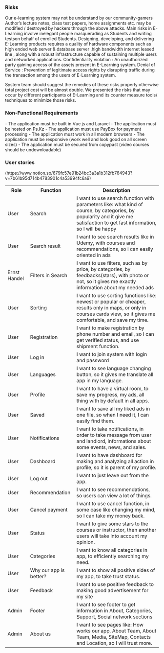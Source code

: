 <h3>Risks</h3>
Our e-learning system may not be understand by our community-gamers
Author’s lecture notes, class test papers, home assignments etc. may be modified / destroyed by hackers through the above attacks.
Main risks in E-Learning involve inelegant people masquerading as Students and writing testson behalf of enrolled Students.
Designing, developing, and delivering E-Learning products requires a quality of hardware components such as high ended web server & database server ,high bandwidth internet leased line , along with a robust infrastructure capable of sustaining multiple users and networked applications.
Confidentiality violation : An unauthorized party gaining access of the assets present in E-Learning system.
Denial of Service : Prevention of legitimate access rights by disrupting traffic during the transaction among the users of E-Learning system. 

System team should suggest the remedies of these risks properly otherwise total project cost will be
 almost double. We presented the risks that may occur by different participants of E-Learning and its counter 
measure tools/ techniques to minimize those risks.
<h3>Non-Functional Requirements</h3>
- The application must be built in Vue.js and Laravel
- The application must be hosted on Ps.Kz
- The application must use PayBox for payment processing
- The application must work in all modern browsers
- The application must be responsive (work well and look good on all screen sizes)
- The application must be secured from copypast (video courses should be undownloadable)
<h3></h3>


<h3>User stories</h3>(https://www.notion.so/679fc57e91b24bc3a3a1b312fb764943?v=7b61b95d714b4783901c4a53994fc6a9)
<table>
  <tr>
    <th>Role</th>
    <th>Function</th>
    <th>Description</th>
  </tr>
  <tr>
    <td>User</td>
    <td>Search</td>
    <td>I want to use search function with parameters like: what kind of course, by categories, by popularity and it give me satisfaction to get fast information, so I will be happy</td>
  </tr>
  <tr>
    <td>User</td>
    <td>Search result</td>
    <td>I want to see search results like in Udemy, with courses and recommendations, so i can easily oriented in ads</td>
  </tr>
  <tr>
    <td>Ernst Handel</td>
    <td>Filters in Search</td>
    <td>	I want to use filters, such as  by price, by categories, by feedbacks(stars), with photo or not,  so it gives me exactly information about my needed ads
</td>
  </tr>
  <tr>
    <td>User</td>
    <td>Sorting</td>
    <td>	I want to use sorting functions like: newest or popular or cheaper, results only in maps, or only in courses cards view, so it gives me comfortable, and save my time.
</td>
  </tr>
  <tr>
    <td>User</td>
    <td>Registration</td>
    <td>	I want to make registration by phone number and email, so I can get verified status, and use shipment function.</td>
  </tr>
   <tr>
    <td>User</td>
    <td>Log in</td>
    <td>	I want to join system with login and password</td>
  </tr>
   <tr>
    <td>User</td>
    <td>Languages</td>
    <td>	I want to see language changing button, so it gives me translate all app in my language.</td>
  </tr>
   <tr>
    <td>User</td>
    <td>Profile</td>
    <td>	I want to have a virtual room, to save my progress, my ads, all thing with by default in all apps.</td>
  </tr>
   <tr>
    <td>User</td>
    <td>Saved</td>
    <td>	I want to save all my liked ads in one file, so when I need it, I can easily find them.</td>
  </tr>
   <tr>
    <td>User</td>
    <td>Notifications</td>
    <td>	I want to take notifications, in order to take message from user and landlord, informations about some events, news, and sales.
</td>
  </tr>
     <tr>
    <td>User</td>
    <td>Dashboard</td>
    <td>	I want to have dashboard for making and analyzing all action in profile, so it is parent of my profile.</td>
  </tr>
     <tr>
    <td>User</td>
    <td>Log out</td>
    <td>	I want to just leave out from the app.</td>
  </tr>
     <tr>
    <td>User</td>
    <td>Recommendation</td>
    <td>	I want to see recommendations, so users can view a lot of things.</td>
  </tr>
     <tr>
    <td>User</td>
    <td>Cancel payment</td>
    <td>	I want to use cancel function, in some case like changing my mind, so I can take my money back.
</td>
  </tr>
     <tr>
    <td>User</td>
    <td>Status</td>
    <td>	I want to give some stars to the courses or instructor, then another users will take into account my opinion.
</td>
  </tr>
     <tr>
    <td>User</td>
    <td>Categories</td>
    <td>	I want to know all categories in app, to efficiently searching my need.
</td>
  </tr>
     <tr>
    <td>User</td>
    <td>Why our app is better?</td>
    <td>	I want to show all positive sides of my app, to take trust status.</td>
  </tr>
     <tr>
    <td>User</td>
    <td>Feedback</td>
    <td>	I want to use positive feedback to making good advertisement for my site</td>
  </tr>
     <tr>
    <td>Admin</td>
    <td>Footer</td>
    <td>I want to see footer to get information in About, Categories, Support, Social network sections  </tr>
     <tr>
    <td>Admin</td>
    <td>About us</td>
    <td>	I want to see pages like: How works our app, About Team, About Team, Media, SiteMap, Contacts and Location, so I will trust more.</td></td>
  </tr>
  
</table>



</head>

